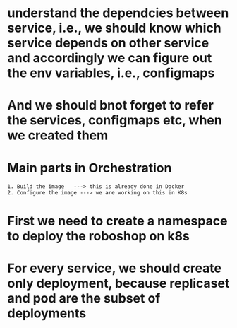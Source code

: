 # understand the dependcies between service, i.e., we should know which service depends on other service and accordingly we can figure out the env variables, i.e., configmaps

# And we should bnot forget to refer the services, configmaps etc, when we created them

# Main parts in Orchestration

    1. Build the image   ---> this is already done in Docker
    2. Configure the image ---> we are working on this in K8s

# First we need to create a namespace to deploy the roboshop on k8s

# For every service, we should create only deployment,  because replicaset and pod are the subset of deployments

